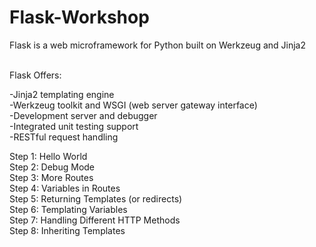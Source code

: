 # Flask-Workshop

Flask is a web microframework for Python built on Werkzeug and Jinja2<br><br>


Flask Offers:

-Jinja2 templating engine<br>
-Werkzeug toolkit and WSGI (web server gateway interface)<br>
-Development server and debugger<br>
-Integrated unit testing support<br>
-RESTful request handling<br>

Step 1: Hello World<br>
Step 2: Debug Mode<br>
Step 3: More Routes<br>
Step 4: Variables in Routes<br>
Step 5: Returning Templates (or redirects)<br>
Step 6: Templating Variables<br>
Step 7: Handling Different HTTP Methods<br>
Step 8: Inheriting Templates<br>
